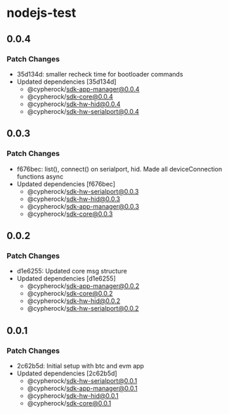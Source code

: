 # nodejs-test

## 0.0.4

### Patch Changes

- 35d134d: smaller recheck time for bootloader commands
- Updated dependencies [35d134d]
  - @cypherock/sdk-app-manager@0.0.4
  - @cypherock/sdk-core@0.0.4
  - @cypherock/sdk-hw-hid@0.0.4
  - @cypherock/sdk-hw-serialport@0.0.4

## 0.0.3

### Patch Changes

- f676bec: list(), connect() on serialport, hid. Made all deviceConnection functions async
- Updated dependencies [f676bec]
  - @cypherock/sdk-hw-serialport@0.0.3
  - @cypherock/sdk-hw-hid@0.0.3
  - @cypherock/sdk-app-manager@0.0.3
  - @cypherock/sdk-core@0.0.3

## 0.0.2

### Patch Changes

- d1e6255: Updated core msg structure
- Updated dependencies [d1e6255]
  - @cypherock/sdk-app-manager@0.0.2
  - @cypherock/sdk-core@0.0.2
  - @cypherock/sdk-hw-hid@0.0.2
  - @cypherock/sdk-hw-serialport@0.0.2

## 0.0.1

### Patch Changes

- 2c62b5d: Initial setup with btc and evm app
- Updated dependencies [2c62b5d]
  - @cypherock/sdk-hw-serialport@0.0.1
  - @cypherock/sdk-app-manager@0.0.1
  - @cypherock/sdk-hw-hid@0.0.1
  - @cypherock/sdk-core@0.0.1
